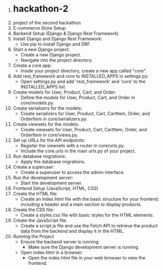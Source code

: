 1. # hackathon-2
2. project of the second hackathon
3. E-commerce Store Setup
4. Backend Setup (Django & Django Rest Framework)
5. Install Django and Django Rest Framework:
    - Use pip to install Django and DRF.
6. Start a new Django project:
    - Create a new Django project.
    - Navigate into the project directory.
7. Create a core app:
    - Inside your project directory, create a new app called "core".
8. Add rest_framework and core to INSTALLED_APPS in settings.py:
    - Open settings.py and add 'rest_framework' and 'core' to the INSTALLED_APPS list.
9. Create models for User, Product, Cart, and Order:
    - Define the models for User, Product, Cart, and Order in core/models.py.
10. Create serializers for the models:
     - Create serializers for User, Product, Cart, CartItem, Order, and OrderItem in core/serializers.py.
11. Create viewsets for the models:
     - Create viewsets for User, Product, Cart, CartItem, Order, and OrderItem in core/views.py.
12. Set up URLs for the API endpoints:
     - Register the viewsets with a router in core/urls.py.
     - Include the core.urls in the main urls.py of your project.
13. Run database migrations:
     - Apply the database migrations.
14. Create a superuser:
     - Create a superuser to access the admin interface.
15. Run the development server:
     - Start the development server.
16. Frontend Setup (JavaScript, HTML, CSS)
17. Create the HTML file:
     - Create an index.html file with the basic structure for your frontend, including a header and a main section to display products.
18. Create the CSS file:
     - Create a styles.css file with basic styles for the HTML elements.
19. Create the JavaScript file:
     - Create a script.js file and use the Fetch API to retrieve the product data from the backend and display it in the HTML.
20. Running the Project
     - Ensure the backend server is running:
        - Make sure the Django development server is running.
     - Open index.html in a browser:
        - Open the index.html file in your web browser to view the frontend.
